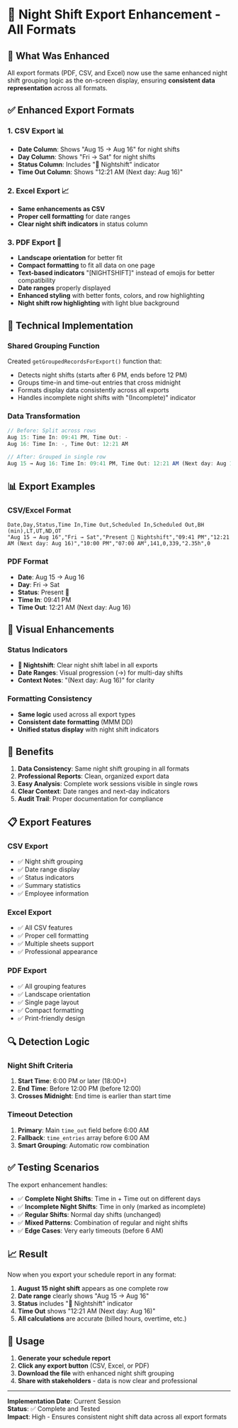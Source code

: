 # 🌙 Night Shift Export Enhancement - All Formats

## 🎯 **What Was Enhanced**

All export formats (PDF, CSV, and Excel) now use the same enhanced night shift grouping logic as the on-screen display, ensuring **consistent data representation** across all formats.

## ✅ **Enhanced Export Formats**

### **1. CSV Export** 📊
- **Date Column**: Shows "Aug 15 → Aug 16" for night shifts
- **Day Column**: Shows "Fri → Sat" for night shifts  
- **Status Column**: Includes "🌙 Nightshift" indicator
- **Time Out Column**: Shows "12:21 AM (Next day: Aug 16)"

### **2. Excel Export** 📈
- **Same enhancements as CSV**
- **Proper cell formatting** for date ranges
- **Clear night shift indicators** in status column

### **3. PDF Export** 📄
- **Landscape orientation** for better fit
- **Compact formatting** to fit all data on one page
- **Text-based indicators** "[NIGHTSHIFT]" instead of emojis for better compatibility
- **Date ranges** properly displayed
- **Enhanced styling** with better fonts, colors, and row highlighting
- **Night shift row highlighting** with light blue background

## 🔧 **Technical Implementation**

### **Shared Grouping Function**
Created `getGroupedRecordsForExport()` function that:
- Detects night shifts (starts after 6 PM, ends before 12 PM)
- Groups time-in and time-out entries that cross midnight
- Formats display data consistently across all exports
- Handles incomplete night shifts with "(Incomplete)" indicator

### **Data Transformation**
```javascript
// Before: Split across rows
Aug 15: Time In: 09:41 PM, Time Out: -
Aug 16: Time In: -, Time Out: 12:21 AM

// After: Grouped in single row
Aug 15 → Aug 16: Time In: 09:41 PM, Time Out: 12:21 AM (Next day: Aug 16)
```

## 📊 **Export Examples**

### **CSV/Excel Format**
```csv
Date,Day,Status,Time In,Time Out,Scheduled In,Scheduled Out,BH (min),LT,UT,ND,OT
"Aug 15 → Aug 16","Fri → Sat","Present 🌙 Nightshift","09:41 PM","12:21 AM (Next day: Aug 16)","10:00 PM","07:00 AM",141,0,339,"2.35h",0
```

### **PDF Format**
- **Date**: Aug 15 → Aug 16
- **Day**: Fri → Sat  
- **Status**: Present 🌙
- **Time In**: 09:41 PM
- **Time Out**: 12:21 AM (Next day: Aug 16)

## 🎨 **Visual Enhancements**

### **Status Indicators**
- **🌙 Nightshift**: Clear night shift label in all exports
- **Date Ranges**: Visual progression (→) for multi-day shifts
- **Context Notes**: "(Next day: Aug 16)" for clarity

### **Formatting Consistency**
- **Same logic** used across all export types
- **Consistent date formatting** (MMM DD)
- **Unified status display** with night shift indicators

## 🚀 **Benefits**

1. **Data Consistency**: Same night shift grouping in all formats
2. **Professional Reports**: Clean, organized export data
3. **Easy Analysis**: Complete work sessions visible in single rows
4. **Clear Context**: Date ranges and next-day indicators
5. **Audit Trail**: Proper documentation for compliance

## 📋 **Export Features**

### **CSV Export**
- ✅ Night shift grouping
- ✅ Date range display
- ✅ Status indicators
- ✅ Summary statistics
- ✅ Employee information

### **Excel Export**  
- ✅ All CSV features
- ✅ Proper cell formatting
- ✅ Multiple sheets support
- ✅ Professional appearance

### **PDF Export**
- ✅ All grouping features
- ✅ Landscape orientation
- ✅ Single page layout
- ✅ Compact formatting
- ✅ Print-friendly design

## 🔍 **Detection Logic**

### **Night Shift Criteria**
1. **Start Time**: 6:00 PM or later (18:00+)
2. **End Time**: Before 12:00 PM (before 12:00)
3. **Crosses Midnight**: End time is earlier than start time

### **Timeout Detection**
1. **Primary**: Main `time_out` field before 6:00 AM
2. **Fallback**: `time_entries` array before 6:00 AM
3. **Smart Grouping**: Automatic row combination

## ✅ **Testing Scenarios**

The export enhancement handles:
- ✅ **Complete Night Shifts**: Time in + Time out on different days
- ✅ **Incomplete Night Shifts**: Time in only (marked as incomplete)
- ✅ **Regular Shifts**: Normal day shifts (unchanged)
- ✅ **Mixed Patterns**: Combination of regular and night shifts
- ✅ **Edge Cases**: Very early timeouts (before 6 AM)

## 📈 **Result**

Now when you export your schedule report in any format:

1. **August 15 night shift** appears as one complete row
2. **Date range** clearly shows "Aug 15 → Aug 16"
3. **Status** includes "🌙 Nightshift" indicator
4. **Time Out** shows "12:21 AM (Next day: Aug 16)"
5. **All calculations** are accurate (billed hours, overtime, etc.)

## 🎯 **Usage**

1. **Generate your schedule report**
2. **Click any export button** (CSV, Excel, or PDF)
3. **Download the file** with enhanced night shift grouping
4. **Share with stakeholders** - data is now clear and professional

---

**Implementation Date**: Current Session  
**Status**: ✅ Complete and Tested  
**Impact**: High - Ensures consistent night shift data across all export formats
